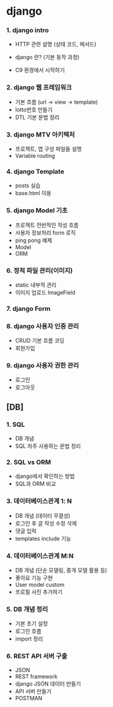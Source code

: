 # django 

### 1. django intro

- HTTP 관련 설명 (상태 코드, 메서드)

- django 란? (기본 동작 과정)

- C9 환경에서 시작하기

### 2. django 웹 프레임워크

- 기본 흐름 (url -> view -> template)
- lotto번호 만들기
- DTL 기본 문법 정리

### 3. django MTV 아키텍처

- 프로젝트, 앱 구성 파일들 설명
- Variable routing

### 4. django Template

- posts 실습
- base.html 이용

### 5. django Model 기초

- 프로젝트 전반적인 작성 흐름
- 사용자 정보처리 form 로직
- ping pong 예제
- Model
- ORM

### 6. 정적 파일 관리(이미지)

- static 내부적 관리
- 이미지 업로드 ImageField

### 7. django Form 

### 8. django 사용자 인증 관리 

- CRUD 기본 흐름 코딩
- 회원가입

### 9. django 사용자 권한 관리

- 로그인
- 로그아웃

## [DB]

### 1. SQL

- DB 개념
- SQL 자주 사용하는 문법 정리

### 2. SQL vs ORM 

- django에서 확인하는 방법
- SQL과 ORM 비교

### 3. 데이터베이스관계 1: N 

- DB 개념 (데이터 무결성)
- 로그인 후 글 작성 수정 삭제
- 댓글 입력
- templates include 기능

### 4. 데이터베이스관계 M:N 

- DB 개념 (단순 모델링, 중개 모델 활용 등)
- 좋아요 기능 구현
- User model custom
- 프로필 사진 추가하기

### 5. DB 개념 정리 

- 기본 초기 설정
- 로그인 흐름
- import 정리

### 6. REST API 서버 구출

- JSON
- REST framework
- django JSON 데이터 만들기
- API 서버 만들기
- POSTMAN